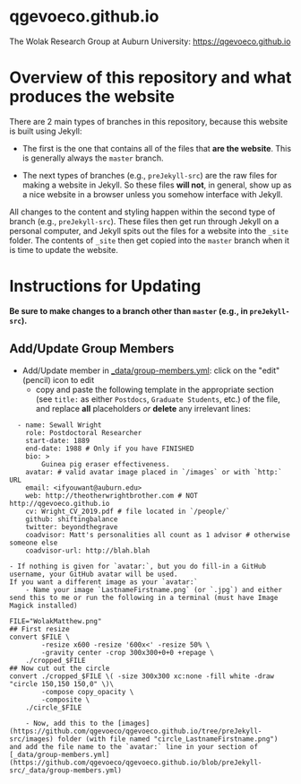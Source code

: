 
# qgevoeco.github.io
The Wolak Research Group at Auburn University: https://qgevoeco.github.io

# Overview of this repository and what produces the website

There are 2 main types of branches in this repository, because this website is built using Jekyll:

  - The first is the one that contains all of the files that **are the website**. This is generally always the `master` branch. 

  - The next types of branches (e.g., `preJekyll-src`) are the raw files for making a website in Jekyll. So these files **will not**, in general, show up as a nice website in a browser unless you somehow interface with Jekyll.

All changes to the content and styling happen within the second type of branch (e.g., `preJekyll-src`). These files then get run through Jekyll on a personal computer, and Jekyll spits out the files for a website into the `_site` folder. The contents of `_site` then get copied into the `master` branch when it is time to update the website.

# Instructions for Updating

**Be sure to make changes to a branch other than `master` (e.g., in `preJekyll-src`).**

## Add/Update Group Members

  - Add/Update member in [_data/group-members.yml](https://github.com/qgevoeco/qgevoeco.github.io/blob/preJekyll-src/_data/group-members.yml): click on the "edit" (pencil) icon to edit
    - copy and paste the following template in the appropriate section (see `title:` as either `Postdocs`, `Graduate Students`, etc.) of the file, and replace **all** placeholders *or* **delete** any irrelevant lines:

```
  - name: Sewall Wright
    role: Postdoctoral Researcher
    start-date: 1889
    end-date: 1988 # Only if you have FINISHED
    bio: >
        Guinea pig eraser effectiveness.
    avatar: # valid avatar image placed in `/images` or with `http:` URL
    email: <ifyouwant@auburn.edu>
    web: http://theotherwrightbrother.com # NOT http://qgevoeco.github.io
    cv: Wright_CV_2019.pdf # file located in `/people/`
    github: shiftingbalance
    twitter: beyondthegrave
    coadvisor: Matt's personalities all count as 1 advisor # otherwise someone else
    coadvisor-url: http://blah.blah
```
    - If nothing is given for `avatar:`, but you do fill-in a GitHub username, your GitHub avatar will be used.
    If you want a different image as your `avatar:`
        - Name your image `LastnameFirstname.png` (or `.jpg`) and either send this to me or run the following in a terminal (must have Image Magick installed)

```
FILE="WolakMatthew.png"
## First resize
convert $FILE \
        -resize x600 -resize '600x<' -resize 50% \
        -gravity center -crop 300x300+0+0 +repage \
    ./cropped_$FILE
## Now cut out the circle
convert ./cropped_$FILE \( -size 300x300 xc:none -fill white -draw "circle 150,150 150,0" \)\
        -compose copy_opacity \
        -composite \
    ./circle_$FILE
```
        - Now, add this to the [images](https://github.com/qgevoeco/qgevoeco.github.io/tree/preJekyll-src/images) folder (with file named "circle_LastnameFirstname.png") and add the file name to the `avatar:` line in your section of [_data/group-members.yml](https://github.com/qgevoeco/qgevoeco.github.io/blob/preJekyll-src/_data/group-members.yml)




<!-- 
## 
[Update projects](https://github.com/qgevoeco)
-->


